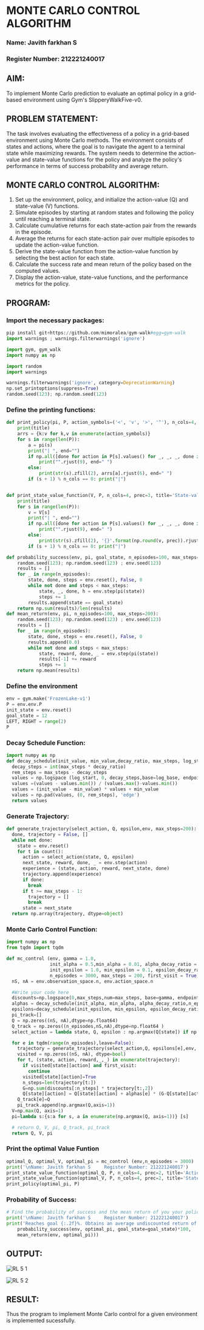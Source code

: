 # MONTE CARLO CONTROL ALGORITHM
### Name: Javith farkhan S
### Register Number: 212221240017

## AIM:
To implement Monte Carlo prediction to evaluate an optimal policy in a grid-based environment using Gym's SlipperyWalkFive-v0.

## PROBLEM STATEMENT:
The task involves evaluating the effectiveness of a policy in a grid-based environment using Monte Carlo methods. The environment consists of states and actions, where the goal is to navigate the agent to a terminal state while maximizing rewards. The system needs to determine the action-value and state-value functions for the policy and analyze the policy's performance in terms of success probability and average return.

## MONTE CARLO CONTROL ALGORITHM:
1. Set up the environment, policy, and initialize the action-value (Q) and state-value (V) functions.
2. Simulate episodes by starting at random states and following the policy until reaching a terminal state.
3. Calculate cumulative returns for each state-action pair from the rewards in the episode.
4. Average the returns for each state-action pair over multiple episodes to update the action-value function.
5. Derive the state-value function from the action-value function by selecting the best action for each state.
6. Calculate the success rate and mean return of the policy based on the computed values.
7. Display the action-value, state-value functions, and the performance metrics for the policy.

## PROGRAM:
### Import the necessary packages:
```py
pip install git+https://github.com/mimoralea/gym-walk#egg=gym-walk
import warnings ; warnings.filterwarnings('ignore')

import gym, gym_walk
import numpy as np

import random
import warnings

warnings.filterwarnings('ignore', category=DeprecationWarning)
np.set_printoptions(suppress=True)
random.seed(123); np.random.seed(123)
```
### Define the printing functions:
```py
def print_policy(pi, P, action_symbols=('<', 'v', '>', '^'), n_cols=4, title='Policy:'):
    print(title)
    arrs = {k:v for k,v in enumerate(action_symbols)}
    for s in range(len(P)):
        a = pi(s)
        print("| ", end="")
        if np.all([done for action in P[s].values() for _, _, _, done in action]):
            print("".rjust(9), end=" ")
        else:
            print(str(s).zfill(2), arrs[a].rjust(6), end=" ")
        if (s + 1) % n_cols == 0: print("|")


def print_state_value_function(V, P, n_cols=4, prec=3, title='State-value function:'):
    print(title)
    for s in range(len(P)):
        v = V[s]
        print("| ", end="")
        if np.all([done for action in P[s].values() for _, _, _, done in action]):
            print("".rjust(9), end=" ")
        else:
            print(str(s).zfill(2), '{}'.format(np.round(v, prec)).rjust(6), end=" ")
        if (s + 1) % n_cols == 0: print("|")

def probability_success(env, pi, goal_state, n_episodes=100, max_steps=200):
    random.seed(123); np.random.seed(123) ; env.seed(123)
    results = []
    for _ in range(n_episodes):
        state, done, steps = env.reset(), False, 0
        while not done and steps < max_steps:
            state, _, done, h = env.step(pi(state))
            steps += 1
        results.append(state == goal_state)
    return np.sum(results)/len(results)
def mean_return(env, pi, n_episodes=100, max_steps=200):
    random.seed(123); np.random.seed(123) ; env.seed(123)
    results = []
    for _ in range(n_episodes):
        state, done, steps = env.reset(), False, 0
        results.append(0.0)
        while not done and steps < max_steps:
            state, reward, done, _ = env.step(pi(state))
            results[-1] += reward
            steps += 1
    return np.mean(results)
```
### Define the environment
```py
env = gym.make('FrozenLake-v1')
P = env.env.P
init_state = env.reset()
goal_state = 12
LEFT, RIGHT = range(2)
P
```
### Decay Schedule Function:
```py
import numpy as np
def decay_schedule(init_value, min_value,decay_ratio, max_steps, log_start=-2, log_base=10):
  decay_steps = int(max_steps * decay_ratio)
  rem_steps = max_steps - decay_steps
  values = np.logspace (log_start, 0, decay_steps,base=log_base, endpoint=True) [::-1]
  values =(values - values.min()) / (values.max()-values.min())
  values = (init_value - min_value) * values + min_value
  values = np.pad(values, (0, rem_steps), 'edge')
  return values
```
### Generate Trajectory:
```py
def generate_trajectory(select_action, Q, epsilon,env, max_steps=200): # Corrected order of arguments
  done, trajectory = False, []
  while not done:
    state = env.reset()
    for t in count():
      action = select_action(state, Q, epsilon)
      next_state, reward, done, _ = env.step(action)
      experience = (state, action, reward, next_state, done)
      trajectory.append(experience)
      if done:
        break
      if t >= max_steps - 1:
        trajectory = []
        break
      state = next_state
  return np.array(trajectory, dtype=object)
```
### Monte Carlo Control Function:
```py
import numpy as np
from tqdm import tqdm

def mc_control (env, gamma = 1.0,
                init_alpha = 0.5,min_alpha = 0.01, alpha_decay_ratio = 0.5,
                init_epsilon = 1.0, min_epsilon = 0.1, epsilon_decay_ratio = 0.9,
                n_episodes = 3000, max_steps = 200, first_visit = True):
  nS, nA = env.observation_space.n, env.action_space.n

  #Write your code here
  discounts=np.logspace(0,max_steps,num=max_steps, base=gamma, endpoint=False)
  alphas = decay_schedule(init_alpha, min_alpha, alpha_decay_ratio,n_episodes)
  epsilons=decay_schedule(init_epsilon, min_epsilon, epsilon_decay_ratio,n_episodes)
  pi_track=[]
  Q = np.zeros((nS, nA),dtype=np.float64)
  Q_track = np.zeros((n_episodes,nS,nA),dtype=np.float64 )
  select_action = lambda state, Q, epsilon : np.argmax(Q[state]) if np.random.random()> epsilon else np.random.randint(len(Q[state]))

  for e in tqdm(range(n_episodes),leave=False):
    trajectory = generate_trajectory(select_action,Q, epsilons[e],env, max_steps)
    visited = np.zeros((nS, nA), dtype=bool)
    for t, (state, action, reward,_,_) in enumerate(trajectory):
      if visited[state][action] and first_visit:
        continue
      visited[state][action]=True
      n_steps=len(trajectory[t:])
      G=np.sum(discounts[:n_steps] * trajectory[t:,2])
      Q[state][action] = Q[state][action] + alphas[e] * (G-Q[state][action])
    Q_track[e]=Q
    pi_track.append(np.argmax(Q,axis=1))
  V=np.max(Q, axis=1)
  pi=lambda s:{s:a for s, a in enumerate(np.argmax(Q, axis=1))} [s]

  # return Q, V, pi, Q_track, pi_track
  return Q, V, pi

```
### Print the optimal Value Funtion
```py
optimal_Q, optimal_V, optimal_pi = mc_control (env,n_episodes = 3000)
print('\nName: Javith farkhan S     Register Number: 212221240017')
print_state_value_function(optimal_Q, P, n_cols=4, prec=2, title='Action-value function:')
print_state_value_function(optimal_V, P, n_cols=4, prec=2, title='State-value function:')
print_policy(optimal_pi, P)
```

### Probability of Success:
```py
# Find the probability of success and the mean return of you your policy
print('\nName: Javith farkhan S     Register Number: 212221240017')
print('Reaches goal {:.2f}%. Obtains an average undiscounted return of {:.4f}.'.format(
    probability_success(env, optimal_pi, goal_state=goal_state)*100,
    mean_return(env, optimal_pi)))
```
## OUTPUT:

![RL 5 1](https://github.com/user-attachments/assets/68f9f28f-8c5b-468e-b44a-60132d87ddd9)

![RL 5 2](https://github.com/user-attachments/assets/ed637b59-f0f1-451d-871e-c1dc857b7a3c)



## RESULT:
Thus the program to implement Monte Carlo control for a given environment is implemented sucessfully.

